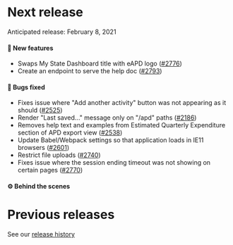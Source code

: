 # Next release

Anticipated release: February 8, 2021


#### 🚀 New features

- Swaps My State Dashboard title with eAPD logo ([#2776])
- Create an endpoint to serve the help doc ([#2793])

#### 🐛 Bugs fixed

- Fixes issue where "Add another activity" button was not appearing as it should ([#2525])
- Render "Last saved..." message only on "/apd" paths ([#2186])
- Removes help text and examples from Estimated Quarterly Expenditure section of APD export view ([#2538])
- Update Babel/Webpack settings so that application loads in IE11 browsers ([#2601])
- Restrict file uploads ([#2740])
- Fixes issue where the session ending timeout was not showing on certain pages ([#2770])

#### ⚙️ Behind the scenes

# Previous releases

See our [release history](https://github.com/CMSgov/eAPD/releases)

[#2525]: https://github.com/CMSgov/eAPD/issues/2525
[#2740]: https://github.com/CMSgov/eAPD/issues/2740
[#2776]: https://github.com/CMSgov/eAPD/issues/2776
[#2793]: https://github.com/CMSgov/eAPD/issues/2793
[#2186]: https://github.com/CMSgov/eAPD/issues/2186
[#2538]: https://github.com/CMSgov/eAPD/issues/2538
[#2601]: https://github.com/CMSgov/eAPD/issues/2601
[#2770]: https://github.com/CMSgov/eAPD/issues/2770
